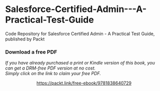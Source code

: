 # Salesforce-Certified-Admin---A-Practical-Test-Guide
Code Repository for Salesforce Certified Admin - A Practical Test Guide, published by Packt
### Download a free PDF

 <i>If you have already purchased a print or Kindle version of this book, you can get a DRM-free PDF version at no cost.<br>Simply click on the link to claim your free PDF.</i>
<p align="center"> <a href="https://packt.link/free-ebook/9781838640729">https://packt.link/free-ebook/9781838640729 </a> </p>